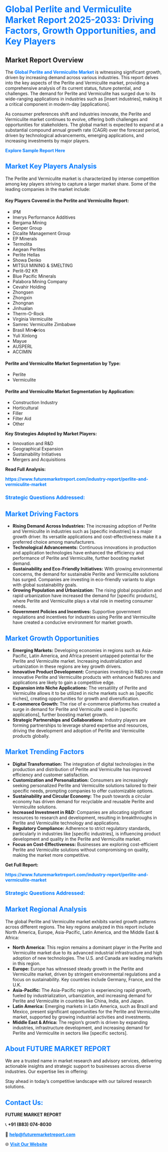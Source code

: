 <h1 style="color: #007BFF;">Global Perlite and Vermiculite Market Report 2025-2033: Driving Factors, Growth Opportunities, and Key Players</h1>

<section id="overview">
<h2>Market Report Overview</h2>
<p>The <a href="https://www.futuremarketreport.com/industry-report/perlite-and-vermiculite-market" style="color: #007BFF; text-decoration: none;"><strong>Global Perlite and Vermiculite Market</strong></a> is witnessing significant growth, driven by increasing demand across various industries. This report delves into the key aspects of the Perlite and Vermiculite market, providing a comprehensive analysis of its current status, future potential, and challenges. The demand for Perlite and Vermiculite has surged due to its wide-ranging applications in industries such as [insert industries], making it a critical component in modern-day [applications].</p>
<p>As consumer preferences shift and industries innovate, the Perlite and Vermiculite market continues to evolve, offering both challenges and opportunities for stakeholders. The global market is expected to expand at a substantial compound annual growth rate (CAGR) over the forecast period, driven by technological advancements, emerging applications, and increasing investments by major players.</p>
</section>

<section id="overview">
<p><a href="https://www.futuremarketreport.com/request-sample/reportId=55228" style="color: #007BFF; text-decoration: none;"><strong>Explore Sample Report Here</strong></a></p>
</section>

<section id="key-players">
<h2 style="color: #007BFF;">Market Key Players Analysis</h2>
<p>The Perlite and Vermiculite market is characterized by intense competition among key players striving to capture a larger market share. Some of the leading companies in the market include:</p>
<h4>Key Players Covered in the Perlite and Vermiculite Report:</h4>
<ul><li>IPM</li><li>Imerys Performance Additives</li><li>Bergama Mining</li><li>Genper Group</li><li>Dicalite Management Group</li><li>EP Minerals</li><li>Termolita</li><li>Aegean Perlites</li><li>Perlite Hellas</li><li>Showa Denko</li><li>MITSUI MINING &amp; SMELTING</li><li>Perlit-92 Kft</li><li>Blue Pacific Minerals</li><li>Palabora Mining Company</li><li>Cevahir Holding</li><li>Zhongsen</li><li>Zhongxin</li><li>Zhongnan</li><li>Jinhualan</li><li>Therm-O-Rock</li><li>Virginia Vermiculite</li><li>Samrec Vermiculite Zimbabwe</li><li>Brasil Min�rios</li><li>Yuli Xinlong</li><li>Mayue</li><li>AUSPERL</li><li>ACCIMIN</li></ul>
<h4>Perlite and Vermiculite Market Segmentation by Type:</h4>
<ul><li>Perlite</li><li>Vermiculite</li></ul>

<h4>Perlite and Vermiculite Market Segmentation by Application:</h4>
<ul><li>Construction Industry</li><li>Horticultural</li><li>Filler</li><li>Filter Aid</li><li>Other</li></ul>
<p><strong>Key Strategies Adopted by Market Players:</strong></p>
<ul>
<li>Innovation and R&D</li>
<li>Geographical Expansion</li>
<li>Sustainability Initiatives</li>
<li>Mergers and Acquisitions</li>
</ul>
</section>

<section>
<p><strong>Read Full Analysis: </strong></p><a href="https://www.futuremarketreport.com/industry-report/perlite-and-vermiculite-market" style="color: #007BFF; text-decoration: none;"><strong>https://www.futuremarketreport.com/industry-report/perlite-and-vermiculite-market</strong></a>
<h3 style="color: #007BFF;">Strategic Questions Addressed:</h3>
</section>

<section id="driving-factors">
<h2 style="color: #007BFF;">Market Driving Factors</h2>
<ul>
<li><strong>Rising Demand Across Industries:</strong> The increasing adoption of Perlite and Vermiculite in industries such as [specific industries] is a major growth driver. Its versatile applications and cost-effectiveness make it a preferred choice among manufacturers.</li>
<li><strong>Technological Advancements:</strong> Continuous innovations in production and application technologies have enhanced the efficiency and performance of Perlite and Vermiculite, further boosting market demand.</li>
<li><strong>Sustainability and Eco-Friendly Initiatives:</strong> With growing environmental concerns, the demand for sustainable Perlite and Vermiculite solutions has surged. Companies are investing in eco-friendly variants to align with global sustainability goals.</li>
<li><strong>Growing Population and Urbanization:</strong> The rising global population and rapid urbanization have increased the demand for [specific products], where Perlite and Vermiculite plays a vital role in meeting consumer needs.</li>
<li><strong>Government Policies and Incentives:</strong> Supportive government regulations and incentives for industries using Perlite and Vermiculite have created a conducive environment for market growth.</li>
</ul>
</section>

<section id="growth-opportunities">
<h2 style="color: #007BFF;">Market Growth Opportunities</h2>
<ul>
<li><strong>Emerging Markets:</strong> Developing economies in regions such as Asia-Pacific, Latin America, and Africa present untapped potential for the Perlite and Vermiculite market. Increasing industrialization and urbanization in these regions are key growth drivers.</li>
<li><strong>Innovative Product Development:</strong> Companies investing in R&D to create innovative Perlite and Vermiculite products with enhanced features and applications are likely to gain a competitive edge.</li>
<li><strong>Expansion into Niche Applications:</strong> The versatility of Perlite and Vermiculite allows it to be utilized in niche markets such as [specific niches], creating opportunities for growth and diversification.</li>
<li><strong>E-commerce Growth:</strong> The rise of e-commerce platforms has created a surge in demand for Perlite and Vermiculite used in [specific applications], further boosting market growth.</li>
<li><strong>Strategic Partnerships and Collaborations:</strong> Industry players are forming partnerships to leverage shared expertise and resources, driving the development and adoption of Perlite and Vermiculite products globally.</li>
</ul>
</section>

<section id="trending-factors">
<h2 style="color: #007BFF;">Market Trending Factors</h2>
<ul>
<li><strong>Digital Transformation:</strong> The integration of digital technologies in the production and distribution of Perlite and Vermiculite has improved efficiency and customer satisfaction.</li>
<li><strong>Customization and Personalization:</strong> Consumers are increasingly seeking personalized Perlite and Vermiculite solutions tailored to their specific needs, prompting companies to offer customizable options.</li>
<li><strong>Sustainability and Circular Economy:</strong> The push towards a circular economy has driven demand for recyclable and reusable Perlite and Vermiculite solutions.</li>
<li><strong>Increased Investment in R&D:</strong> Companies are allocating significant resources to research and development, resulting in breakthroughs in Perlite and Vermiculite technology and applications.</li>
<li><strong>Regulatory Compliance:</strong> Adherence to strict regulatory standards, particularly in industries like [specific industries], is influencing product development and quality in the Perlite and Vermiculite market.</li>
<li><strong>Focus on Cost-Effectiveness:</strong> Businesses are exploring cost-efficient Perlite and Vermiculite solutions without compromising on quality, making the market more competitive.</li>
</ul>
</section>

<section>
<p><strong>Get Full Report: </strong></p><a href="https://www.futuremarketreport.com/industry-report/perlite-and-vermiculite-market" style="color: #007BFF; text-decoration: none;"><strong>https://www.futuremarketreport.com/industry-report/perlite-and-vermiculite-market</strong></a>
<h3 style="color: #007BFF;">Strategic Questions Addressed:</h3>
</section>


<section id="regional-analysis">
<h2 style="color: #007BFF;">Market Regional Analysis</h2>
<p>The global Perlite and Vermiculite market exhibits varied growth patterns across different regions. The key regions analyzed in this report include North America, Europe, Asia-Pacific, Latin America, and the Middle East & Africa:</p>
<ul>
<li><strong>North America:</strong> This region remains a dominant player in the Perlite and Vermiculite market due to its advanced industrial infrastructure and high adoption of new technologies. The U.S. and Canada are leading markets in this region.</li>
<li><strong>Europe:</strong> Europe has witnessed steady growth in the Perlite and Vermiculite market, driven by stringent environmental regulations and a focus on sustainability. Key countries include Germany, France, and the U.K.</li>
<li><strong>Asia-Pacific:</strong> The Asia-Pacific region is experiencing rapid growth, fueled by industrialization, urbanization, and increasing demand for Perlite and Vermiculite in countries like China, India, and Japan.</li>
<li><strong>Latin America:</strong> Emerging markets in Latin America, such as Brazil and Mexico, present significant opportunities for the Perlite and Vermiculite market, supported by growing industrial activities and investments.</li>
<li><strong>Middle East & Africa:</strong> The region’s growth is driven by expanding industries, infrastructure development, and increasing demand for Perlite and Vermiculite in sectors like [specific sectors].</li>
</ul>
</section>

<footer>
<h2 style="color: #007BFF;">About FUTURE MARKET REPORT</h2>
<p>We are a trusted name in market research and advisory services, delivering actionable insights and strategic support to businesses across diverse industries. Our expertise lies in offering:</p>

<p>Stay ahead in today’s competitive landscape with our tailored research solutions.</p>

<h2 style="color: #007BFF;">Contact Us:</h2>
<p><strong>FUTURE MARKET REPORT</strong></p>
<p>📞 <strong>+91 (883) 074-8030</strong></p>
<p>📧 <strong><a href="mailto:help@futuremarketreport.com" style="color: #007BFF;">help@futuremarketreport.com</a></strong></p>
<p>🌐 <strong><a href="https://www.futuremarketreport.com/" style="color: #007BFF;">Visit Our Website</a></strong></p>
</footer>